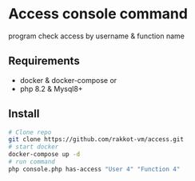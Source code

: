 # Access console command

program check access by username & function name 

## Requirements

- docker & docker-compose 
or
- php 8.2 & Mysql8+

## Install

```bash
# Clone repo
git clone https://github.com/rakkot-vm/access.git
# start docker
docker-compose up -d
# run command
php console.php has-access "User 4" "Function 4"
